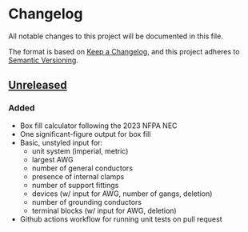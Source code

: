 # Changelog

All notable changes to this project will be documented in this file.

The format is based on [Keep a Changelog](https://keepachangelog.com/en/1.0.0/),
and this project adheres to [Semantic Versioning](https://semver.org/spec/v2.0.0.html).

## [Unreleased]

### Added

- Box fill calculator following the 2023 NFPA NEC
- One significant-figure output for box fill
- Basic, unstyled input for:
  - unit system (imperial, metric)
  - largest AWG
  - number of general conductors
  - presence of internal clamps
  - number of support fittings
  - devices (w/ input for AWG, number of gangs, deletion)
  - number of grounding conductors
  - terminal blocks (w/ input for AWG, deletion)
- Github actions workflow for running unit tests on pull request

[unreleased]: https://github.com/hoodnoah/boxfill_calculator/compare/v1.1.1...HEAD
